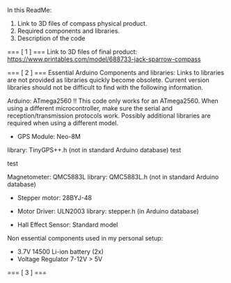 In this ReadMe:
 1. Link to 3D files of compass physical product.
 2. Required components and libraries.
 3. Description of the code


=== [ 1 ] ===
Link to 3D files of final product: https://www.printables.com/model/688733-jack-sparrow-compass

=== [ 2 ] ===
Essential Arduino Components and libraries:
Links to libraries are not provided as libraries quickly become obsolete.
Current version libraries should not be difficult to find with the following information.

Arduino: ATmega2560
  !! This code only works for an ATmega2560. When using a different microcontroller, make sure the serial and reception/transmission protocols work. 
  Possibly additional libraries are required when using a different model.

- GPS Module: Neo-8M

library: TinyGPS++.h   (not in standard Arduino database)
test

test

Magnetometer: QMC5883L
library: QMC5883L.h    (not in standard Arduino database)

- Stepper motor: 28BYJ-48
- Motor Driver: ULN2003
  library: stepper.h      (in Arduino database)

- Hall Effect Sensor: Standard model

Non essential components used in my personal setup:
- 3.7V 14500 Li-ion battery (2x)
- Voltage Regulator 7-12V > 5V

=== [ 3 ] ===
